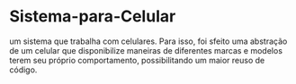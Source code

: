 # Sistema-para-Celular
um sistema que trabalha com celulares. Para isso, foi sfeito uma
abstração de um celular que disponibilize maneiras de diferentes marcas e modelos terem seu próprio comportamento, 
possibilitando um maior reuso de código.
